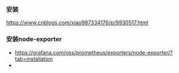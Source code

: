 

### 安装
https://www.cnblogs.com/xiao987334176/p/9930517.html



### 安装node-exporter
* https://grafana.com/oss/prometheus/exporters/node-exporter/?tab=installation
* 

